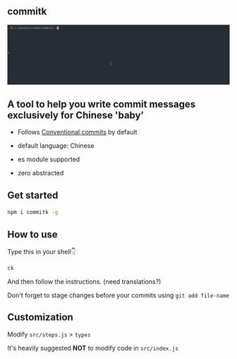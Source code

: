 ## commitk

![](https://github.com/polarove/commitk/blob/master/demo.gif)

## A tool to help you write commit messages exclusively for Chinese 'baby'

-   Follows [Conventional commits](https://www.conventionalcommits.org/zh-hans/v1.0.0/#%e7%ba%a6%e5%ae%9a%e5%bc%8f%e6%8f%90%e4%ba%a4%e8%a7%84%e8%8c%83) by default

-   default language: Chinese

-   es module supported

-   zero abstracted

## Get started

```sh
npm i commitk -g
```

## How to use

Type this in your shell👇

```sh
ck
```

And then follow the instructions. (need translations?)

Don't forget to stage changes before your commits using `git add file-name`

## Customization

Modify `src/steps.js` > `types`

It's heavily suggested **NOT** to modify code in `src/index.js`
